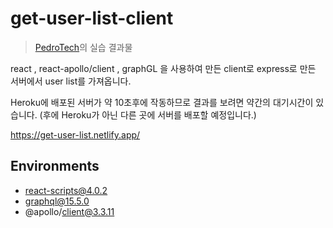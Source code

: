# get-user-list-client

> [PedroTech](https://youtu.be/YyUWW04HwKY)의 실습 결과물

react , react-apollo/client , graphGL 을 사용하여 만든 client로
express로 만든 서버에서 user list를 가져옵니다.

Heroku에 배포된 서버가 약 10초후에 작동하므로 결과를 보려면 약간의 대기시간이 있습니다. (후에 Heroku가 아닌 다른 곳에 서버를 배포할 예정입니다.)

https://get-user-list.netlify.app/

## Environments

- react-scripts@4.0.2
- graphql@15.5.0
- @apollo/client@3.3.11
